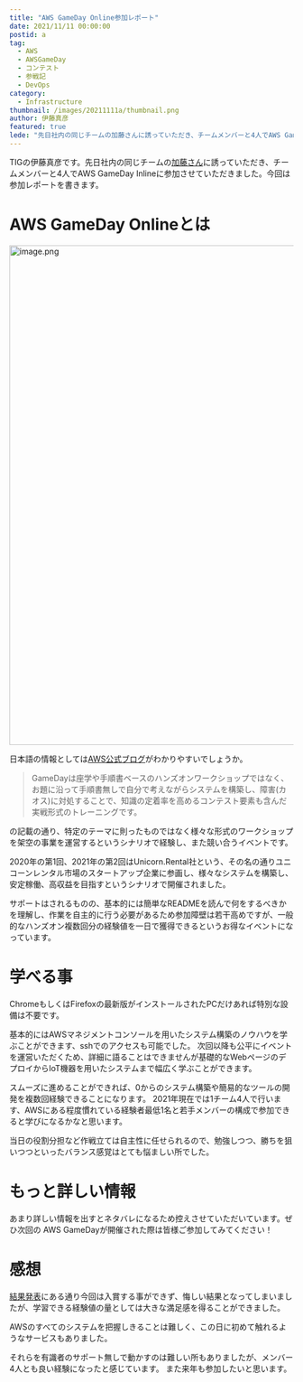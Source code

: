 ```yaml
---
title: "AWS GameDay Online参加レポート"
date: 2021/11/11 00:00:00
postid: a
tag:
  - AWS
  - AWSGameDay
  - コンテスト
  - 参戦記
  - DevOps
category:
  - Infrastructure
thumbnail: /images/20211111a/thumbnail.png
author: 伊藤真彦
featured: true
lede: "先日社内の同じチームの加藤さんに誘っていただき、チームメンバーと4人でAWS GameDay Inlineに参加させていただきました。今回は参加レポートを書きます。"
---
```


TIGの伊藤真彦です。先日社内の同じチームの[加藤さん](/authors/%E5%8A%A0%E8%97%A4%E5%91%A8%E5%B9%B3/)に誘っていただき、チームメンバーと4人でAWS GameDay Inlineに参加させていただきました。今回は参加レポートを書きます。

# AWS GameDay Onlineとは

<img src="/images/20211111a/image.png" alt="image.png" width="1200" height="885" loading="lazy">


日本語の情報としては[AWS公式ブログ](https://aws.amazon.com/jp/blogs/psa/aws-gameday-online-apn-cup-vol2-2021/)がわかりやすいでしょうか。

> GameDayは座学や手順書ベースのハンズオンワークショップではなく、お題に沿って手順書無しで自分で考えながらシステムを構築し、障害(カオス)に対処することで、知識の定着率を高めるコンテスト要素も含んだ実戦形式のトレーニングです。

の記載の通り、特定のテーマに則ったものではなく様々な形式のワークショップを架空の事業を運営するというシナリオで経験し、また競い合うイベントです。

2020年の第1回、2021年の第2回はUnicorn.Rental社という、その名の通りユニコーンレンタル市場のスタートアップ企業に参画し、様々なシステムを構築し、安定稼働、高収益を目指すというシナリオで開催されました。

サポートはされるものの、基本的には簡単なREADMEを読んで何をするべきかを理解し、作業を自主的に行う必要があるため参加障壁は若干高めですが、一般的なハンズオン複数回分の経験値を一日で獲得できるというお得なイベントになっています。

# 学べる事

ChromeもしくはFirefoxの最新版がインストールされたPCだけあれば特別な設備は不要です。

基本的にはAWSマネジメントコンソールを用いたシステム構築のノウハウを学ぶことができます、sshでのアクセスも可能でした。
次回以降も公平にイベントを運営いただくため、詳細に語ることはできませんが基礎的なWebページのデプロイからIoT機器を用いたシステムまで幅広く学ぶことができます。

スムーズに進めることができれば、0からのシステム構築や簡易的なツールの開発を複数回経験できることになります。
2021年現在では1チーム4人で行います、AWSにある程度慣れている経験者最低1名と若手メンバーの構成で参加できると学びになるかなと思います。

当日の役割分担など作戦立ては自主性に任せられるので、勉強しつつ、勝ちを狙いつつといったバランス感覚はとても悩ましい所でした。

# もっと詳しい情報

あまり詳しい情報を出すとネタバレになるため控えさせていただいています。ぜひ次回の AWS GameDayが開催された際は皆様ご参加してみてください！

# 感想

[結果発表](https://aws.amazon.com/jp/blogs/psa/aws-gameday-online-apn-vol-2-2021/)にある通り今回は入賞する事ができず、悔しい結果となってしまいましたが、学習できる経験値の量としては大きな満足感を得ることができました。

AWSのすべてのシステムを把握しきることは難しく、この日に初めて触れるようなサービスもありました。

それらを有識者のサポート無しで動かすのは難しい所もありましたが、メンバー4人とも良い経験になったと感じています。
また来年も参加したいと思います。
